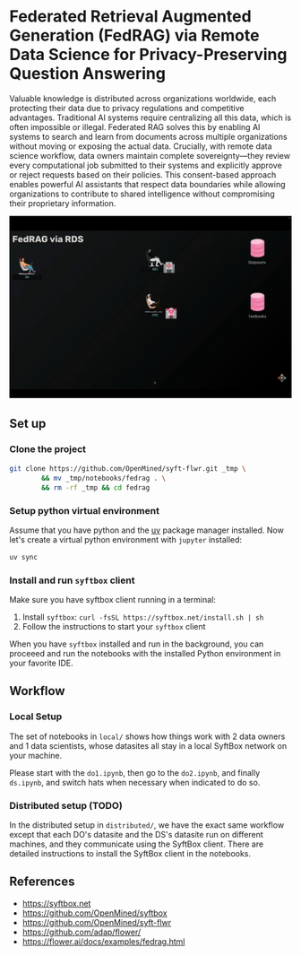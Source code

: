 # Federated Retrieval Augmented Generation (FedRAG) via Remote Data Science for Privacy-Preserving Question Answering
Valuable knowledge is distributed across organizations worldwide, each protecting their data due to privacy regulations and competitive advantages. Traditional AI systems require centralizing all this data, which is often impossible or illegal. Federated RAG solves this by enabling AI systems to search and learn from documents across multiple organizations without moving or exposing the actual data. Crucially, with remote data science workflow, data owners maintain complete sovereignty—they review every computational job submitted to their systems and explicitly approve or reject requests based on their policies. This consent-based approach enables powerful AI assistants that respect data boundaries while allowing organizations to contribute to shared intelligence without compromising their proprietary information.

![overview](./images/fedrag-rds.gif)


## Set up

### Clone the project
```bash
git clone https://github.com/OpenMined/syft-flwr.git _tmp \
		&& mv _tmp/notebooks/fedrag . \
		&& rm -rf _tmp && cd fedrag
```

### Setup python virtual environment
Assume that you have python and the [uv](https://docs.astral.sh/uv/) package manager installed. Now let's create a virtual python environment with `jupyter` installed:
```bash
uv sync
```

### Install and run `syftbox` client
Make sure you have syftbox client running in a terminal:
1. Install `syftbox`: `curl -fsSL https://syftbox.net/install.sh | sh`
2. Follow the instructions to start your `syftbox` client

When you have `syftbox` installed and run in the background, you can proceeed and run the notebooks with the installed Python environment in your favorite IDE.

## Workflow

### Local Setup
The set of notebooks in `local/` shows how things work with 2 data owners and 1 data scientists, whose datasites all stay in a local SyftBox network on your machine.

Please start with the `do1.ipynb`, then go to the `do2.ipynb`, and finally `ds.ipynb`, and switch hats when necessary when indicated to do so.

### Distributed setup (TODO)
In the distributed setup in `distributed/`, we have the exact same workflow except that each DO's datasite and the DS's datasite run on different machines, and they communicate using the SyftBox client. There are detailed instructions to install the SyftBox client in the notebooks.

## References
- https://syftbox.net
- https://github.com/OpenMined/syftbox
- https://github.com/OpenMined/syft-flwr
- https://github.com/adap/flower/
- https://flower.ai/docs/examples/fedrag.html